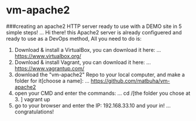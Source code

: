 # vm-apache2
###creating an apache2 HTTP server ready to use with a DEMO site in 5 simple steps!
...
Hi there!
this Apache2 server is already configuered and ready to use as a DevOps method,
All you need to do is:
1. Download & install a VirtualBox, you can download it here:
...
https://www.virtualbox.org/
2. Download & install Vagrant, you can download it here:
...
https://www.vagrantup.com/
3. download the "vm-apache2" Repo to your local computer, and make a folder for it[choose a name]:
...
https://github.com/matbuha/vm-apache2
4. open your CMD and enter the commands:
...
cd /[the folder you chose at 3. ]
vagrant up
5. go to your browser and enter the IP: 192.168.33.10
and your in!
...
congratulations!
